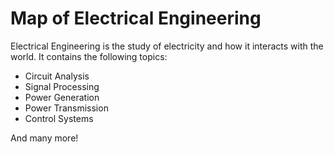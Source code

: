 # Map of Electrical Engineering

Electrical Engineering is the study of electricity and how it interacts with the
world. It contains the following topics:

* Circuit Analysis
* Signal Processing
* Power Generation
* Power Transmission
* Control Systems

And many more!
